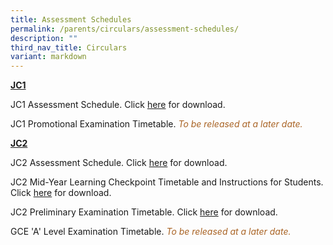 ```yaml
---
title: Assessment Schedules
permalink: /parents/circulars/assessment-schedules/
description: ""
third_nav_title: Circulars
variant: markdown
---
```

**<u>JC1</u>**

JC1 Assessment Schedule. Click&nbsp;<a target="_blank" href="/files/Assessment/2024_jc1_assessment_schedule.pdf">here</a>&nbsp;for download.

JC1 Promotional Examination Timetable. <font color="#A96324"><em>To be released at a later date.</em></font>


**<u>JC2</u>**

JC2 Assessment Schedule. Click&nbsp;<a target="_blank" href="/files/Assessment/2024_jc2_assessment_schedule.pdf">here</a>&nbsp;for download.

JC2 Mid-Year Learning Checkpoint Timetable and Instructions for Students. Click&nbsp;<a target="_blank" href="/files/Assessment/2024_j2_mid_year_lcp_timetable.pdf">here</a>&nbsp;for download.

  
JC2 Preliminary Examination Timetable. Click&nbsp;<a target="_blank" href="/files/Assessment/2024_jc2_prelim_exam_Timetable.pdf">here</a>&nbsp;for download.


GCE 'A' Level Examination Timetable. <font color="#A96324"><em>To be released at a later date.</em></font>